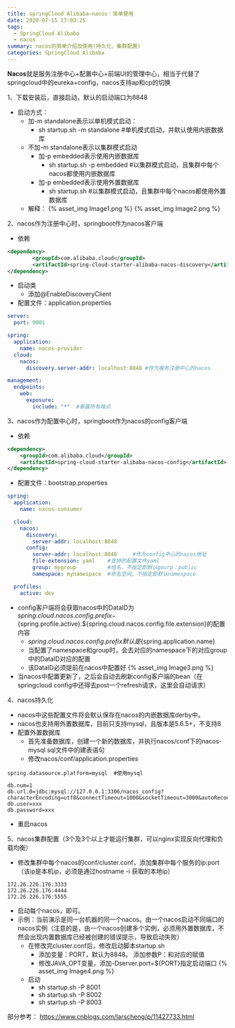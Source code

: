 ```yaml
---
title: springCloud Alibaba—nacos：简单使用
date: 2020-07-15 17:03:25
tags:
  - SpringCloud Alibaba
  - nacos
summary: nacos的简单介绍及使用(持久化、集群配置)
categories: SpringCloud Alibaba
---
```


**Nacos**就是服务注册中心+配置中心+前端UI的管理中心，相当于代替了springcloud中的eureka+config，nacos支持ap和cp的切换

1、下载安装后，直接启动，默认的启动端口为8848
* 启动方式：
	* 加-m standalone表示以单机模式启动：
		* sh startup.sh -m standalone   #单机模式启动，并默认使用内嵌数据库
	* 不加-m standalone表示以集群模式启动
		* 加-p embedded表示使用内嵌数据库
			* sh startup.sh -p embedded   #以集群模式启动，且集群中每个nacos都使用内嵌数据库
		* 加-p embedded表示使用外置数据库
			* sh startup.sh  #以集群模式启动，且集群中每个nacos都使用外置数据库
	* 解释：
{% asset_img Image1.png  %}
{% asset_img Image2.png  %}

2、nacos作为注册中心时，springboot作为nacos客户端
* 依赖
``` xml
<dependency>
        <groupId>com.alibaba.cloud</groupId>
        <artifactId>spring-cloud-starter-alibaba-nacos-discovery</artifactId>
</dependency>
```
* 启动类
	* 添加@EnableDiscoveryClient
* 配置文件：application.properties

``` yaml
server:
  port: 9001

spring:
  application:
    name: nacos-provider
  cloud:
    nacos:
      discovery.server-addr: localhost:8848 #作为服务注册中心的nacos

management:
  endpoints:
    web:
      exposure:
        include: "*"  #暴露所有端点
```
3、nacos作为配置中心时，springboot作为nacos的config客户端
* 依赖
``` xml
<dependency>
    <groupId>com.alibaba.cloud</groupId>
    <artifactId>spring-cloud-starter-alibaba-nacos-config</artifactId>
</dependency>
```
* 配置文件：bootstrap.properties

``` yaml
spring:
  application:
    name: nacos-consumer

  cloud:
    nacos:
      discovery:
        server-addr: localhost:8848    
      config:
        server-addr: localhost:8848     #作为config中心的nacos地址
        file-extension: yaml    #支持的配置文件yaml
        group: mygroup          #组名，不指定即默认gourp：public
        namespace: mynamespace  #命名空间，不指定即默认namespace

  profiles:
    active: dev
```
* config客户端将会获取nacos中的DataID为${spring.cloud.nacos.config.prefix}-${spring.profile.active}.${spring.cloud.nacos.config.file.extension}的配置内容
	* ${spring.cloud.nacos.config.prefix}默认是${spring.application.name}
	* 当配置了namespace和group时，会去对应的namespace下的对应group中的DataID对应的配置
	* 该DataID必须提前在nacos中配置好
{% asset_img Image3.png  %}
* 当nacos中配置更新了，之后会自动去刷新config客户端的bean（在springcloud config中还得去post一个refresh请求，这里会自动请求）

4、nacos持久化
* nacos中这些配置文件将会默认保存在nacos的内嵌数据库derby中。
* nacos也支持用外置数据库，目前只支持mysql，且版本是5.6.5+，不支持8
* 配置外置数据库
	* 首先准备数据库，创建一个新的数据库，并执行nacos/conf下的nacos-mysql.sql文件中的建表语句
	* 修改nacos/conf/application.properties

``` 
spring.datasource.platform=mysql  #使用mysql

db.num=1
db.url.0=jdbc:mysql://127.0.0.1:3306/nacos_config?characterEncoding=utf8&connectTimeout=1000&socketTimeout=3000&autoReconnect=true
db.user=xxx
db.password=xxx
```
*  重启nacos

5、nacos集群配置（3个及3个以上才能运行集群，可以nginx实现反向代理和负载均衡）
* 修改集群中每个nacos的conf/cluster.conf，添加集群中每个服务的ip:port（该ip是本机ip，必须是通过hostname -i 获取的本地ip）

```
172.26.226.176:3333
172.26.226.176:4444
172.26.226.176:5555
```
* 启动每个nacos，即可。
* 示例：当前演示是同一台机器的同一个nacos。由一个nacos启动不同端口的nacos实例（注意的是，由一个nacos创建多个实例，必须用外置数据库，不然会出现内置数据库已经被创建的错误提示，导致启动失败）
	* 在修改完cluster.conf后，修改启动脚本startup.sh
		* 添加变量：PORT，默认为8848。 添加参数P：和对应的赋值
		* 修改JAVA_OPT变量，添加-Dserver.port=${PORT}指定启动端口
{% asset_img Image4.png  %} 
	* 启动
		* sh startup.sh -P 8001
		* sh startup.sh -P 8002
		* sh startup.sh -P 8003

部分参考： https://www.cnblogs.com/larscheng/p/11427733.html

